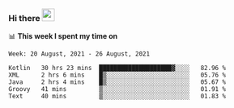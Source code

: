 ### Hi there <a href="https://www.gautamkrishnar.com/"><img src="https://media.giphy.com/media/hvRJCLFzcasrR4ia7z/giphy.gif" width="25px"></a>

📊 **This week I spent my time on**

<!--START_SECTION:waka-->
```text
Week: 20 August, 2021 - 26 August, 2021

Kotlin   30 hrs 23 mins  ████████████████████▓░░░░   82.96 % 
XML      2 hrs 6 mins    █▒░░░░░░░░░░░░░░░░░░░░░░░   05.76 % 
Java     2 hrs 4 mins    █▒░░░░░░░░░░░░░░░░░░░░░░░   05.67 % 
Groovy   41 mins         ▒░░░░░░░░░░░░░░░░░░░░░░░░   01.91 % 
Text     40 mins         ▒░░░░░░░░░░░░░░░░░░░░░░░░   01.83 % 
```
<!--END_SECTION:waka-->
